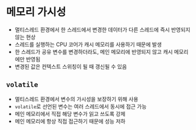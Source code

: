 # 메모리 가시성
- 멀티스레드 환경에서 한 스레드에서 변경한 데이터가 다른 스레드에 즉시 반영되지 않는 현상
- 스레드를 실행하는 CPU 코어가 캐시 메모리를 사용하기 때문에 발생
- 한 스레드가 공유 변수를 변경하더라도, 메인 메모리에 반영되지 않고 캐시 메모리에만 반영됨
- 변경된 값은 컨텍스트 스위칭이 될 때 갱신될 수 있음

## `volatile`
- 멀티스레드 환경에서 변수의 가시성을 보장하기 위해 사용
- `volatile`로 선언된 변수는 여러 스레드에서 동시에 접근 가능
- 메인 메모리에서 직접 해당 변수가 읽고 쓰도록 강제
- 메인 메모리에 항상 직접 접근하기 때문에 성능 저하